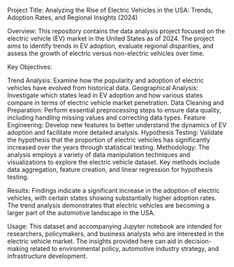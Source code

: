 Project Title: Analyzing the Rise of Electric Vehicles in the USA: Trends, Adoption Rates, and Regional Insights (2024)

Overview:
This repository contains the data analysis project focused on the electric vehicle (EV) market in the United States as of 2024. The project aims to identify trends in EV adoption, evaluate regional disparities, and assess the growth of electric versus non-electric vehicles over time.

Key Objectives:

Trend Analysis: Examine how the popularity and adoption of electric vehicles have evolved from historical data.
Geographical Analysis: Investigate which states lead in EV adoption and how various states compare in terms of electric vehicle market penetration.
Data Cleaning and Preparation: Perform essential preprocessing steps to ensure data quality, including handling missing values and correcting data types.
Feature Engineering: Develop new features to better understand the dynamics of EV adoption and facilitate more detailed analysis.
Hypothesis Testing: Validate the hypothesis that the proportion of electric vehicles has significantly increased over the years through statistical testing.
Methodology:
The analysis employs a variety of data manipulation techniques and visualizations to explore the electric vehicle dataset. Key methods include data aggregation, feature creation, and linear regression for hypothesis testing.

Results:
Findings indicate a significant increase in the adoption of electric vehicles, with certain states showing substantially higher adoption rates. The trend analysis demonstrates that electric vehicles are becoming a larger part of the automotive landscape in the USA.

Usage:
This dataset and accompanying Jupyter notebook are intended for researchers, policymakers, and business analysts who are interested in the electric vehicle market. The insights provided here can aid in decision-making related to environmental policy, automotive industry strategy, and infrastructure development.
